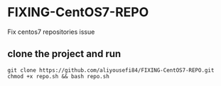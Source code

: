 # FIXING-CentOS7-REPO
Fix centos7 repositories issue
## clone the project and run 
    git clone https://github.com/aliyousefi84/FIXING-CentOS7-REPO.git
    chmod +x repo.sh && bash repo.sh

